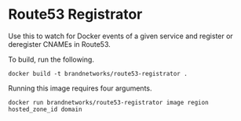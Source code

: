 Route53 Registrator
===================

Use this to watch for Docker events of a given service and register or deregister CNAMEs in Route53.

To build, run the following.

```
docker build -t brandnetworks/route53-registrator .
```

Running this image requires four arguments.

```
docker run brandnetworks/route53-registrator image region hosted_zone_id domain
```

